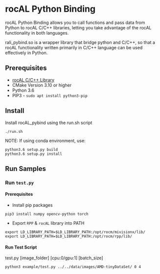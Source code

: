 # rocAL Python Binding

rocAL Python Binding allows you to call functions and pass data from Python to rocAL C/C++ libraries, 
letting you take advantage of the rocAL functionality in both languages. 

rali_pybind.so is a wrapper library that bridge python and C/C++, so that a rocAL functionality 
written primarily in C/C++ language can be used effectively in Python.

## Prerequisites
* [rocAL C/C++ Library](../rocAL#prerequisites)
* CMake Version 3.10 or higher
* Python 3.6 
* PIP3 - `sudo apt install python3-pip`

## Install 
Install rocAL_pybind using the run.sh script
```
./run.sh
```
NOTE: If using conda environment, use:
```
python3.6 setup.py build
python3.6 setup.py install
```

## Run Samples

### Run `test.py`

#### Prerequisites

* Install pip packages
````
pip3 install numpy opencv-python torch
````

* Export `RPP` & `rocAL` library into PATH
```
export LD_LIBRARY_PATH=$LD_LIBRARY_PATH:/opt/rocm/mivisionx/lib/
export LD_LIBRARY_PATH=$LD_LIBRARY_PATH:/opt/rocm/rpp/lib/
```
#### Run Test Script

test.py [image_folder] [cpu:0/gpu:1] [batch_size]

```
python3 example/test.py ../../data/images/AMD-tinyDataSet/ 0 4
```
